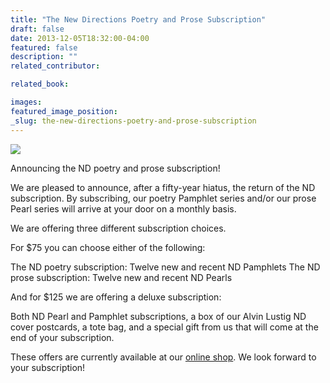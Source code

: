 ```yaml
---
title: "The New Directions Poetry and Prose Subscription"
draft: false
date: 2013-12-05T18:32:00-04:00
featured: false
description: ""
related_contributor:

related_book:

images:
featured_image_position: 
_slug: the-new-directions-poetry-and-prose-subscription
---
```


![](http://ndbooks.com/images/uploads/Deluxe.JPG)

Announcing the ND poetry and prose subscription!

We are pleased to announce, after a fifty-year hiatus, the return of the ND subscription. By subscribing, our poetry Pamphlet series and/or our prose Pearl series will arrive at your door on a monthly basis.

We are offering three different subscription choices.

For $75 you can choose either of the following:

The ND poetry subscription: Twelve new and recent ND Pamphlets
The ND prose subscription: Twelve new and recent ND Pearls

And for $125 we are offering a deluxe subscription:

Both ND Pearl and Pamphlet subscriptions, a box of our Alvin Lustig ND cover postcards, a tote bag, and a special gift from us that will come at the end of your subscription.

These offers are currently available at our [online shop](http://ndbooks.com/shop/goods/). We look forward to your subscription!

